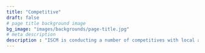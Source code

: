 ```yaml
---
title: "Competitive"
draft: false
# page title background image
bg_image: "images/backgrounds/page-title.jpg"
# meta description
description : "ISCM is conducting a number of competitives with local and international partners on various subjects relevant to the context of smart cities and managementand urban design. Our target is focusing on finding people gifted to contribute in buildint smart city in the future."
---
```

